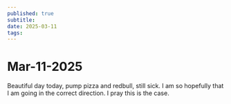```yaml
---
published: true
subtitle: 
date: 2025-03-11
tags: 
---
```


# Mar-11-2025

Beautiful day today, pump pizza and redbull, still sick. I am so hopefully that I am going in the correct direction. I pray this is the case.